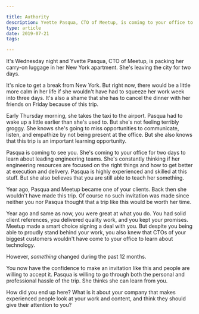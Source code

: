 ```yaml
---

title: Authority
description: Yvette Pasqua, CTO of Meetup, is coming to your office to learn about leading engineering teams. Why?
type: article
date: 2019-07-21
tags:

---
```


It's Wednesday night and Yvette Pasqua, CTO of Meetup, is packing her carry-on luggage in her New York apartment. She's leaving the city for two days.

It's nice to get a break from New York. But right now, there would be a little more calm in her life if she wouldn't have had to squeeze her work week into three days. It's also a shame that she has to cancel the dinner with her friends on Friday because of this trip.

Early Thursday morning, she takes the taxi to the airport. Pasqua had to wake up a little earlier than she's used to. But she's not feeling terribly groggy. She knows she's going to miss opportunities to communicate, listen, and empathize by not being present at the office. But she also knows that this trip is an important learning opportunity.

Pasqua is coming to see you. She's coming to your office for two days to learn about leading engineering teams. She's constantly thinking if her engineering resources are focused on the right things and how to get better at execution and delivery. Pasqua is highly experienced and skilled at this stuff. But she also believes that you are still able to teach her something.

Year ago, Pasqua and Meetup became one of your clients. Back then she wouldn't have made this trip. Of course no such invitation was made since neither you nor Pasqua thought that a trip like this would be worth her time.

Year ago and same as now, you were great at what you do. You had solid client references, you delivered quality work, and you kept your promises. Meetup made a smart choice signing a deal with you. But despite you being able to proudly stand behind your work, you also knew that CTOs of your biggest customers wouldn't have come to your office to learn about technology.

However, *something* changed during the past 12 months.

You now have the confidence to make an invitation like this and people are willing to accept it. Pasqua is willing to go through both the personal and professional hassle of the trip. She thinks she can learn from you.

How did you end up here? What is it about your company that makes experienced people look at your work and content, and think they should give their attention to you?
